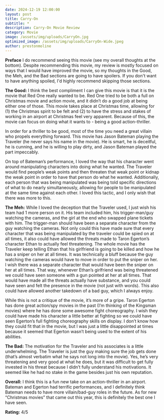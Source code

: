 ```yaml
---
date: 2024-12-19 12:00:00
layout: post
title: Carry-On
subtitle: *
description: Carry-On Movie Review
category: Movie
image: /assets/img/uploads/CarryOn.jpg
optimized_image: /assets/img/uploads/CarryOn-Wide.jpeg
author: prestonmoline
---
```


**Preface**
I do recommend seeing this movie (see my overall thoughts at the bottom). Despite recommending this movie, my review is mostly focused on ways that I would have improved the movie, so my thoughts in  the Good, the Meh, and the Bad sections are going to have spoilers. If you don't want to have anything spoiled, I'd highly recommend skipping those sections.

**The Good:**
I think the best compliment I can give this movie is that it is the movie that Red One really wanted to be. Red One tried to be both a full on Christmas movie and action movie, and it didn’t do a good job at being either one of those. This movie takes place at Christmas time, allowing for (1) the Christmas spirit to be felt and (2) to have the stress and stakes of working in an airport at Christmas feel very apparent. Because of this, the movie can focus on doing what it wants to - being a good action-thriller.

In order for a thriller to be good, most of the time you need a great villain who propels everything forward. This movie has Jason Bateman playing the Traveler (he never says his name in the movie). He is smart, he is deceitful, he is cunning, and he is willing to play dirty, and Jason Bateman played the part impeccably. 

On top of Bateman’s performance, I loved the way that his character went around manipulating characters into doing what he wanted. The Traveler would find people’s weak points and then threaten that weak point or kidnap the weak point in order to have that person do what he wanted. Additionally, each person that was being manipulated was being told specific directions of what to do nearly simultaneously, allowing for people to be manipulated at the same time against each other. I loved this tactic, and I only wish that there was more to this. 

**The Meh:**
While I loved the deception that the Traveler used, I just wish his team had 1 more person on it. His team included him, his trigger-man/guy watching the cameras, and the girl at the end who swapped plane tickets with him. The trigger-man should have been a separate character from the guy watching the cameras. Not only could this have made sure that every character that was being manipulated by the traveler could be spied on at all times, it also could have allowed the threats made to Taron Egerton’s character Ethan to actually feel threatening. The whole movie has the Traveler keep telling Ethan that his girlfriend is going to be killed and how he has a sniper on her at all times. It was technically a bluff because the guy watching the cameras would have to move in order to put the sniper on her. I wish there was a separate character that would have been the sniper on her at all times. That way, whenever Ethan’s girlfriend was being threatened we could have seen someone with a gun pointed at her at all times. That would have made all the threats actually have substance, and you could have seen and felt the presence in the movie (not just with words). This also could have allowed another takedown of a bad guy, which I always enjoy.

While this is not a critique of the movie, it’s more of a gripe. Taron Egerton has done great action/spy movies in the past (I’m thinking of the Kingsman movies) where he has done some awesome fight choreography. I wish they could have made his character a little better at fighting so we could have seen Egerton’s full fighting choreography skills on display. I don’t know how they could fit that in the movie, but I was just a little disappointed at times because it seemed that Egerton wasn’t being used to the extent of his abilities.



**The Bad:**
The motivation for the Traveler and his associates is a little underwhelming. The Traveler is just the guy making sure the job gets done (that’s almost verbatim what he says not long into the movie). Yes, he’s very threatening and very good at what he does, but it was difficult to get fully invested in his threat because I didn’t fully understand his motivations. It seemed like he had no stake in the game besides just his own reputation.


**Overall:**
I think this is a fun new take on an action-thriller in an airport. Bateman and Egerton had terrific performances, and I definitely think Bateman needs to have more villain/bad-guy roles in the future. As for new “Christmas movies” that came out this year, this is definitely the best one I have seen.


**Rating:**
4/5
